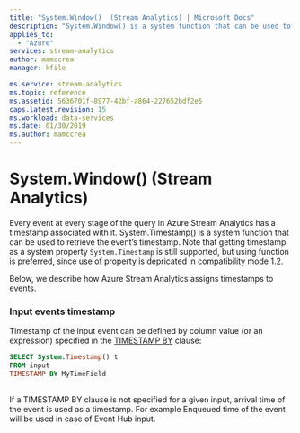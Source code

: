 ```yaml
---
title: "System.Window()  (Stream Analytics) | Microsoft Docs"
description: "System.Window() is a system function that can be used to retrieve window properties."
applies_to: 
  - "Azure"
services: stream-analytics
author: mamccrea
manager: kfile

ms.service: stream-analytics
ms.topic: reference
ms.assetid: 5636701f-8977-42bf-a864-227652bdf2e5
caps.latest.revision: 15
ms.workload: data-services
ms.date: 01/30/2019
ms.author: mamccrea
---
```

# System.Window()  (Stream Analytics)
  Every event at every stage of the query in Azure Stream Analytics has a timestamp associated with it. System.Timestamp() is a system function that can be used to retrieve the event’s timestamp. Note that getting timestamp as a system property `System.Timestamp` is still supported, but using function is preferred, since use of property is depricated in compatibility mode 1.2.
  
 Below, we describe how Azure Stream Analytics assigns timestamps to events.  
  
### **Input events timestamp**  
 Timestamp of the input event can be defined by column value (or an expression) specified in the [TIMESTAMP BY](timestamp-by-azure-stream-analytics.md) clause:  
  
```SQL  
SELECT System.Timestamp() t
FROM input
TIMESTAMP BY MyTimeField 
  
```  
  
 If a TIMESTAMP BY clause is not specified for a given input, arrival time of the event is used as a timestamp. For example Enqueued time of the event will be used in case of Event Hub input.  
  
